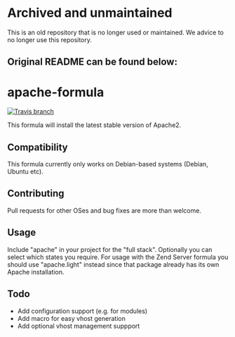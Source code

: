 # Archived and unmaintained

This is an old repository that is no longer used or maintained. We advice to no longer use this repository.

## Original README can be found below:

# apache-formula

[![Travis branch](https://img.shields.io/travis/Enrise/apache-formula/master.svg?style=flat-square)](https://travis-ci.org/Enrise/apache-formula)

This formula will install the latest stable version of Apache2.


## Compatibility

This formula currently only works on Debian-based systems (Debian, Ubuntu etc).

## Contributing

Pull requests for other OSes and bug fixes are more than welcome.

## Usage

Include "apache" in your project for the "full stack". Optionally you can select which states you require.
For usage with the Zend Server formula you should use "apache.light" instead since that package already has its own Apache installation.

## Todo

- Add configuration support (e.g. for modules)
- Add macro for easy vhost generation
- Add optional vhost management suppport
